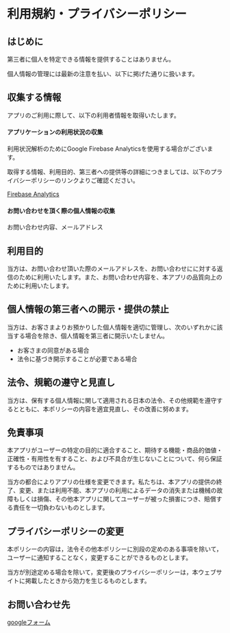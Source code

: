 # 利用規約・プライバシーポリシー

## はじめに
第三者に個人を特定できる情報を提供することはありません。  

個人情報の管理には最新の注意を払い、以下に掲げた通りに扱います。

## 収集する情報
アプリのご利用に際して、以下の利用者情報を取得いたします。
#### アプリケーションの利用状況の収集
利用状況解析のためにGoogle Firebase Analyticsを使用する場合がございます。  

取得する情報、利用目的、第三者への提供等の詳細につきましては、以下のプライバシーポリシーのリンクよりご確認ください。  

[Firebase Analytics](https://policies.google.com/privacy?hl=ja%EF%BB%BF)
#### お問い合わせを頂く際の個人情報の収集
お問い合わせ内容、メールアドレス

## 利用目的
当方は、お問い合わせ頂いた際のメールアドレスを、お問い合わせにに対する返信のために利用いたします。また、お問い合わせ内容を、本アプリの品質向上のために利用いたします。

## 個人情報の第三者への開示・提供の禁止
当方は、お客さまよりお預かりした個人情報を適切に管理し、次のいずれかに該当する場合を除き、個人情報を第三者に開示いたしません。  
* お客さまの同意がある場合  
* 法令に基づき開示することが必要である場合  

## 法令、規範の遵守と見直し
当方は、保有する個人情報に関して適用される日本の法令、その他規範を遵守するとともに、本ポリシーの内容を適宜見直し、その改善に努めます。

## 免責事項
本アプリがユーザーの特定の目的に適合すること、期待する機能・商品的価値・正確性・有用性を有すること、および不具合が生じないことについて、何ら保証するものではありません。  

当方の都合によりアプリの仕様を変更できます。私たちは、本アプリの提供の終了、変更、または利用不能、本アプリの利用によるデータの消失または機械の故障もしくは損傷、その他本アプリに関してユーザーが被った損害につき、賠償する責任を一切負わないものとします。

## プライバシーポリシーの変更
本ポリシーの内容は，法令その他本ポリシーに別段の定めのある事項を除いて，ユーザーに通知することなく，変更することができるものとします。  

当方が別途定める場合を除いて，変更後のプライバシーポリシーは，本ウェブサイトに掲載したときから効力を生じるものとします。



## お問い合わせ先
[googleフォーム](https://forms.gle/b7PfycrJyjPqmCVq5)